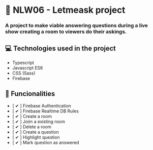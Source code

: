 # 📧 NLW06 - Letmeask project 

### A project to make viable answering questions during a live show creating a room to viewers do their askings.

## 💻 Technologies used in the project

- Typescript 
- Javascript ES6 
- CSS (Sass) 
- Firebase 

## 🔧 Funcionalities

- [ ✔ ] Firebase Authentication
- [ ✔ ] Firebase Realtime DB Rules
- [ ✔ ] Create a room
- [ ✔ ] Joim a existing room
- [ ✔ ] Delete a room
- [ ✔ ] Create a question
- [ ✔ ] Highlight question
- [ ✔ ] Mark question as answered



